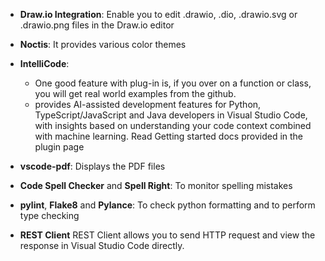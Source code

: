 - **Draw.io Integration**: 
  Enable you to edit .drawio, .dio, .drawio.svg or .drawio.png files in the Draw.io editor
  
- **Noctis**: 
  It provides various color themes
  
- **IntelliCode**: 
  - One good feature with plug-in is, if you over on a function or class, you will get real world examples from the github.
  - provides AI-assisted development features for Python, TypeScript/JavaScript and Java developers in Visual 
  Studio Code, with insights based on understanding your code context combined with machine learning. Read
  Getting started docs provided in the plugin page
  
- **vscode-pdf**:
  Displays the PDF files

- **Code Spell Checker** and **Spell Right**:
  To monitor spelling mistakes
  
- **pylint**, **Flake8** and **Pylance**:
  To check python formatting and to perform type checking


- **REST Client**
  REST Client allows you to send HTTP request and view the response in Visual Studio Code directly.


